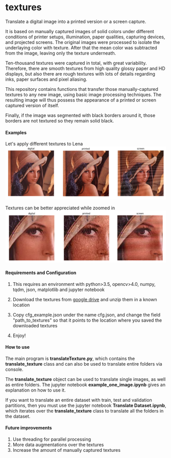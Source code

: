 # textures
Translate a digital image into a printed version or a screen capture.

It is based on manually captured images of solid colors under different conditions of printer setups, illumination, paper qualities, capturing devices, and projected screens. The original images were processed to isolate the underlaying color with texture. After that the mean color was subtracted from the image, leaving only the texture underneath.

Ten-thousand textures were captured in total, with great variability. Therefore, there are smooth textures from high quality glossy paper and HD displays, but also there are rough textures with lots of details regarding inks, paper surfaces and pixel aliasing.

This repository contains functions that transfer those manually-captured textures to any new image, using basic image processing techniques. The resulting image will thus possess the appearance of a printed or screen captured version of itself.

Finally, if the image was segmented with black borders around it, those borders are not textured so they remain solid black.

#### Examples
Let's apply different textures to Lena
![alt text](./assets/full_images.png?raw=true)

Textures can be better appreciated while zoomed in
![alt text](./assets/zoomed_images.png?raw=true)

#### Requirements and Configuration
1) This requires an environment with python>3.5, opencv>4.0, numpy, tqdm, json, matplotlib and jupyter notebook

2) Download the textures from [google drive](https://drive.google.com/file/d/1wLyl2vb3RLFWliGA2LwngwZeHmRex3SB/view?usp=sharing) and unzip them in a known location

3) Copy cfg_example.json under the name cfg.json, and change the field "path_to_textures" so that it points to the location where you saved the downloaded textures

4) Enjoy!

#### How to use
The main program is **translateTexture.py**, which contains the **translate_texture** class and can also be used to translate entire folders via console.

The **translate_texture** object can be used to translate single images, as well as entire folders. The jupyter notebook **example_one_image.ipynb** gives an explanation on how to use it.

If you want to translate an entire dataset with train, test and validation partitions, then you must use the jupyter notebook **Translate Dataset.ipynb**, which iterates over the **translate_texture** class to translate all the folders in the dataset.

#### Future improvements
1) Use threading for parallel processing
2) More data augmentations over the textures
3) Increase the amount of manually captured textures
